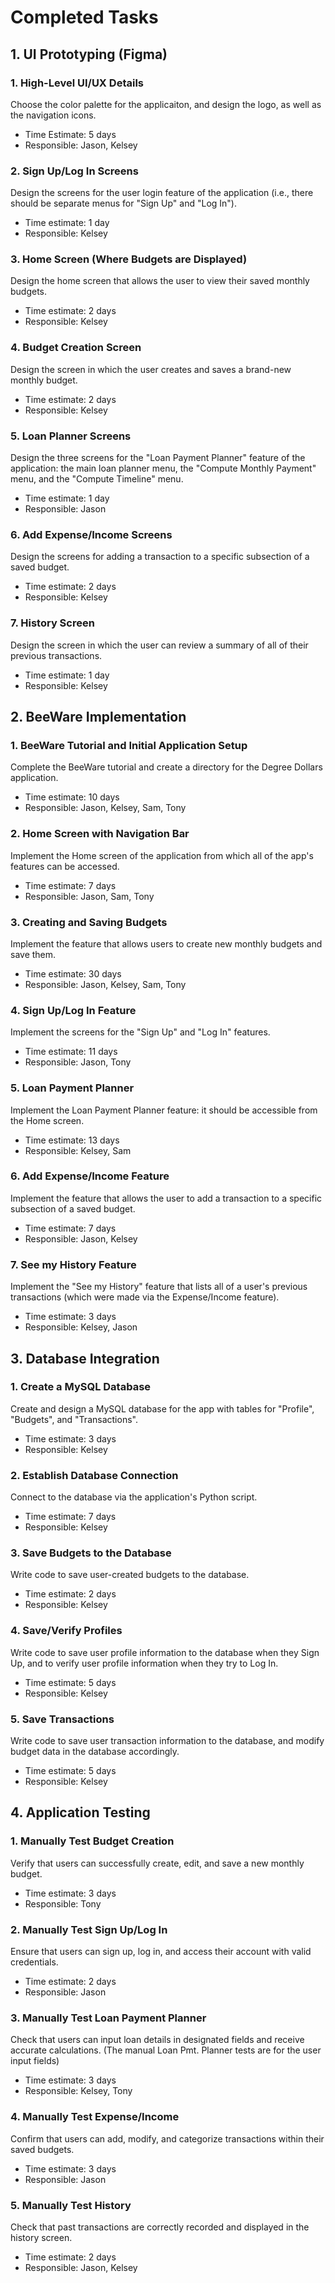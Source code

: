 # Completed Tasks
## 1. UI Prototyping (Figma)
### 1. High-Level UI/UX Details
Choose the color palette for the applicaiton, and design the logo, as well as the navigation icons.
 - Time Estimate: 5 days
 - Responsible: Jason, Kelsey

### 2. Sign Up/Log In Screens
Design the screens for the user login feature of the application (i.e., there should be separate menus for "Sign Up" and "Log In").
 - Time estimate: 1 day
 - Responsible: Kelsey

### 3. Home Screen (Where Budgets are Displayed)
Design the home screen that allows the user to view their saved monthly budgets.
 - Time estimate: 2 days
 - Responsible: Kelsey

### 4. Budget Creation Screen
Design the screen in which the user creates and saves a brand-new monthly budget.
 - Time estimate: 2 days
 - Responsible: Kelsey

### 5. Loan Planner Screens
Design the three screens for the "Loan Payment Planner" feature of the application: the main loan planner menu, the "Compute Monthly Payment" menu, and the "Compute Timeline" menu.
 - Time estimate: 1 day
 - Responsible: Jason

### 6. Add Expense/Income Screens
Design the screens for adding a transaction to a specific subsection of a saved budget.
 - Time estimate: 2 days
 - Responsible: Kelsey

### 7. History Screen
Design the screen in which the user can review a summary of all of their previous transactions.
 - Time estimate: 1 day
 - Responsible: Kelsey

## 2. BeeWare Implementation
### 1. BeeWare Tutorial and Initial Application Setup
Complete the BeeWare tutorial and create a directory for the Degree Dollars application.
 - Time estimate: 10 days
 - Responsible: Jason, Kelsey, Sam, Tony

### 2. Home Screen with Navigation Bar
Implement the Home screen of the application from which all of the app's features can be accessed.
 - Time estimate: 7 days
 - Responsible: Jason, Sam, Tony

### 3. Creating and Saving Budgets
Implement the feature that allows users to create new monthly budgets and save them.
 - Time estimate: 30 days
 - Responsible: Jason, Kelsey, Sam, Tony

### 4. Sign Up/Log In Feature
Implement the screens for the "Sign Up" and "Log In" features.
 - Time estimate: 11 days
 - Responsible: Jason, Tony

### 5. Loan Payment Planner
Implement the Loan Payment Planner feature: it should be accessible from the Home screen.
 - Time estimate: 13 days
 - Responsible: Kelsey, Sam

### 6. Add Expense/Income Feature
Implement the feature that allows the user to add a transaction to a specific subsection of a saved budget.
 - Time estimate: 7 days
 - Responsible: Jason, Kelsey

### 7. See my History Feature
Implement the "See my History" feature that lists all of a user's previous transactions (which were made via the Expense/Income feature).
 - Time estimate: 3 days
 - Responsible: Kelsey, Jason

## 3. Database Integration
### 1. Create a MySQL Database
Create and design a MySQL database for the app with tables for "Profile", "Budgets", and "Transactions".
 - Time estimate: 3 days
 - Responsible: Kelsey

### 2. Establish Database Connection
Connect to the database via the application's Python script.
 - Time estimate: 7 days
 - Responsible: Kelsey

### 3. Save Budgets to the Database
Write code to save user-created budgets to the database.
 - Time estimate: 2 days
 - Responsible: Kelsey

### 4. Save/Verify Profiles
Write code to save user profile information to the database when they Sign Up, and to verify user profile information when they try to Log In.
 - Time estimate: 5 days
 - Responsible: Kelsey

### 5. Save Transactions
Write code to save user transaction information to the database, and modify budget data in the database accordingly.
 - Time estimate: 5 days
 - Responsible: Kelsey

## 4. Application Testing
### 1. Manually Test Budget Creation
Verify that users can successfully create, edit, and save a new monthly budget.
 - Time estimate: 3 days
 - Responsible: Tony

### 2. Manually Test Sign Up/Log In
Ensure that users can sign up, log in, and access their account with valid credentials.
 - Time estimate: 2 days
 - Responsible: Jason

### 3. Manually Test Loan Payment Planner
Check that users can input loan details in designated fields and receive accurate calculations. (The manual Loan Pmt. Planner tests are for the user input fields)
 - Time estimate: 3 days
 - Responsible: Kelsey, Tony

### 4. Manually Test Expense/Income
Confirm that users can add, modify, and categorize transactions within their saved budgets.
 - Time estimate: 3 days
 - Responsible: Jason

### 5. Manually Test History
Check that past transactions are correctly recorded and displayed in the history screen.
 - Time estimate: 2 days
 - Responsible: Jason, Kelsey
